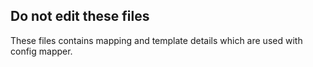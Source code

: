 ## Do not edit these files
These files contains mapping and template details which are used with config mapper.
